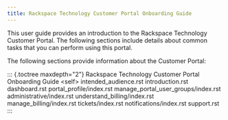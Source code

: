 ```yaml
---
title: Rackspace Technology Customer Portal Onboarding Guide
---
```


This user guide provides an introduction to the Rackspace Technology
Customer Portal. The following sections include details about common
tasks that you can perform using this portal.

The following sections provide information about the Customer Portal:

::: {.toctree maxdepth="2"}
Rackspace Technology Customer Portal Onboarding Guide \<self\>
intended_audience.rst introduction.rst dashboard.rst
portal_profile/index.rst manage_portal_user_groups/index.rst
administrative/index.rst understand_billing/index.rst
manage_billing/index.rst tickets/index.rst notifications/index.rst
support.rst
:::
